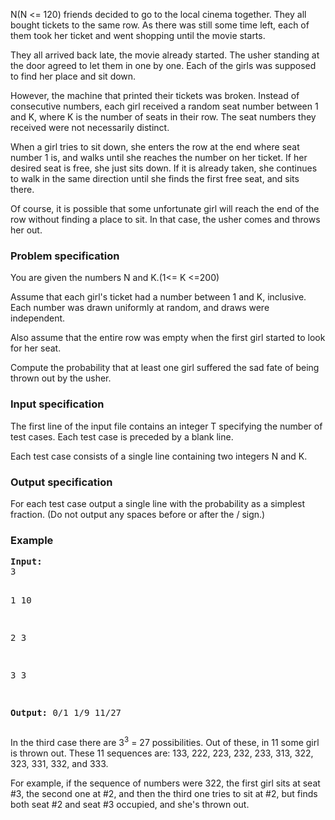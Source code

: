 <p>N(N &lt;= 120) friends decided to go to the local cinema together. They all bought tickets to the same row. As there was still some time left, each of them took her ticket and went shopping until the movie starts.</p>
<p>They all arrived back late, the movie already started. The usher standing at the door agreed to let them in one by one. Each of the girls was supposed to find her place and sit down.</p>
<p>However, the machine that printed their tickets was broken. Instead of consecutive numbers, each girl received a random seat number between 1 and K, where K is the number of seats in their row. The seat numbers they received were not necessarily distinct.</p>
<p>When a girl tries to sit down, she enters the row at the end where seat number 1 is, and walks until she reaches the number on her ticket. If her desired seat is free, she just sits down. If it is already taken, she continues to walk in the same direction until she finds the first free seat, and sits there.</p>
<p>Of course, it is possible that some unfortunate girl will reach the end of the row without finding a place to sit. In that case, the usher comes and throws her out.</p>
<h3>Problem specification</h3>
<p>You are given the numbers N and K.(1&lt;= K &lt;=200)</p>
<p>Assume that each girl's ticket had a number between 1 and K, inclusive. Each number was drawn uniformly at random, and draws were independent.</p>
<p>Also assume that the entire row was empty when the first girl started to look for her seat.</p>
<p>Compute the probability that at least one girl suffered the sad fate of being thrown out by the usher.</p>
<h3>Input specification</h3>
<p>The first line of the input file contains an integer T specifying the number of test cases. Each test case is preceded by a blank line.</p>
<p>Each test case consists of a single line containing two integers N and K.</p>
<h3>Output specification</h3>
<p>For each test case output a single line with the probability as a simplest fraction. (Do not output any spaces before or after the / sign.)</p>
<h3>Example</h3>
<pre><strong>Input:</strong>
3

1 10

2 3

3 3

<strong>Output:</strong>
0/1
1/9
11/27
</pre>
<p>In the third case there are 3<sup>3</sup> = 27 possibilities. Out of these, in 11 some girl is thrown out. These 11 sequences are: 133, 222, 223, 232, 233, 313, 322, 323, 331, 332, and 333.</p>
<p>For example, if the sequence of numbers were 322, the first girl sits at seat #3, the second one at #2, and then the third one tries to sit at #2, but finds both seat #2 and seat #3 occupied, and she's thrown out.</p>